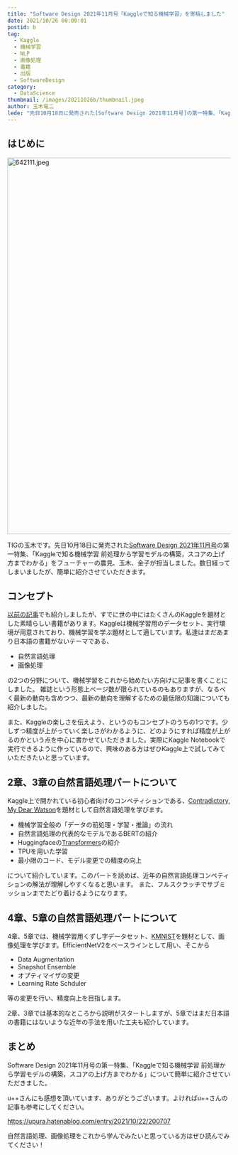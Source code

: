 ```yaml
---
title: "Software Design 2021年11月号「Kaggleで知る機械学習」を寄稿しました"
date: 2021/10/26 00:00:01
postid: b
tag:
  - Kaggle
  - 機械学習
  - NLP
  - 画像処理
  - 書籍
  - 出版
  - SoftwareDesign
category:
  - DataScience
thumbnail: /images/20211026b/thumbnail.jpeg
author: 玉木竜二
lede: "先日10月18日に発売された[Software Design 2021年11月号]の第一特集、「Kaggleで知る機械学習 前処理から学習モデルの構築，スコアの上げ方までわかる」をフューチャーの農見、玉木、金子が担当しました。数日経ってしまいましたが、簡単に紹介させていただきます。"
---
```

## はじめに

<img src="/images/20211026b/642111.jpeg" alt="642111.jpeg" width="600" height="847" loading="lazy">

TIGの玉木です。先日10月18日に発売された[Software Design 2021年11月号](https://gihyo.jp/magazine/SD/archive/2021/202111)の第一特集、「Kaggleで知る機械学習 前処理から学習モデルの構築，スコアの上げ方までわかる」をフューチャーの農見、玉木、金子が担当しました。数日経ってしまいましたが、簡単に紹介させていただきます。

## コンセプト

[以前の記事](https://future-architect.github.io/articles/20210511a/)でも紹介しましたが、すでに世の中にはたくさんのKaggleを題材とした素晴らしい書籍があります。Kaggleは機械学習用のデータセット、実行環境が用意されており、機械学習を学ぶ題材として適しています。私達はまだあまり日本語の書籍がないテーマである、

* 自然言語処理
* 画像処理

の2つの分野について、機械学習をこれから始めたい方向けに記事を書くことにしました。
雑誌という形態上ページ数が限られているのもありますが、なるべく最新の動向も含めつつ、最新の動向を理解するための最低限の知識についても紹介しました。

また、Kaggleの楽しさを伝えよう、というのもコンセプトのうちの1つです。少しずつ精度が上がっていく楽しさがわかるように、どのようにすれば精度が上がるのかという点を中心に書かせていただきました。実際にKaggle Notebookで実行できるように作っているので、興味のある方はぜひKaggle上で試してみていただきたいと思っています。

## 2章、3章の自然言語処理パートについて

Kaggle上で開かれている初心者向けのコンペティションである、[Contradictory, My Dear Watson](https://www.kaggle.com/c/contradictory-my-dear-watson)を題材として自然言語処理を学びます。

* 機械学習全般の「データの前処理・学習・推論」の流れ
* 自然言語処理の代表的なモデルであるBERTの紹介
* Huggingfaceの[Transformers](https://github.com/huggingface/transformers)の紹介
* TPUを用いた学習
* 最小限のコード、モデル変更での精度の向上

について紹介しています。このパートを読めば、近年の自然言語処理コンペティションの解法が理解しやすくなると思います。
また、フルスクラッチでサブミッションまでたどり着けるようになります。

## 4章、5章の自然言語処理パートについて

4章、5章では、機械学習用くずし字データセット、[KMNIST](http://codh.rois.ac.jp/kmnist/)を題材として、画像処理を学びます。EfficientNetV2をベースラインとして用い、そこから

* Data Augmentation
* Snapshot Ensemble
* オプティマイザの変更
* Learning Rate Schduler

等の変更を行い、精度向上を目指します。

2章、3章では基本的なところから説明がスタートしますが、5章ではまだ日本語の書籍にはないような近年の手法を用いた工夫も紹介しています。

## まとめ

Software Design 2021年11月号の第一特集、「Kaggleで知る機械学習 前処理から学習モデルの構築，スコアの上げ方までわかる」について簡単に紹介させていただきました。

u++さんにも感想を頂いています、ありがとうございます。よければu++さんの記事も参考にしてください。

https://upura.hatenablog.com/entry/2021/10/22/200707

自然言語処理、画像処理をこれから学んでみたいと思っている方はぜひ読んでみてください！
